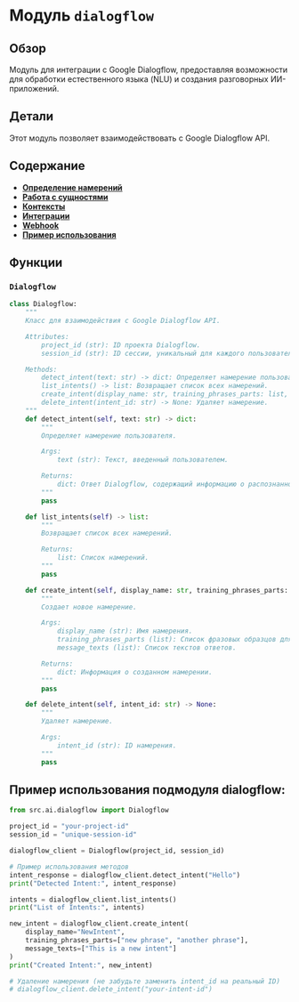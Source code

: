 # Модуль `dialogflow`
## Обзор
Модуль для интеграции с Google Dialogflow, предоставляя возможности для обработки естественного языка (NLU) и создания разговорных ИИ-приложений. 

## Детали
Этот модуль позволяет взаимодействовать с Google Dialogflow API. 

## Содержание
- **[Определение намерений](https://github.com/hypo69/hypotez/blob/master/src/ai/dialogflow/about.ru.md#определение-намерений)**
- **[Работа с сущностями](https://github.com/hypo69/hypotez/blob/master/src/ai/dialogflow/about.ru.md#работа-с-сущностями)**
- **[Контексты](https://github.com/hypo69/hypotez/blob/master/src/ai/dialogflow/about.ru.md#контексты)**
- **[Интеграции](https://github.com/hypo69/hypotez/blob/master/src/ai/dialogflow/about.ru.md#интеграции)**
- **[Webhook](https://github.com/hypo69/hypotez/blob/master/src/ai/dialogflow/about.ru.md#webhook)**
- **[Пример использования](https://github.com/hypo69/hypotez/blob/master/src/ai/dialogflow/readme.ru.md#пример-использования-подмодуля-dialogflow)**

##  Функции
### `Dialogflow`
```python
class Dialogflow:
    """
    Класс для взаимодействия с Google Dialogflow API.

    Attributes:
        project_id (str): ID проекта Dialogflow.
        session_id (str): ID сессии, уникальный для каждого пользователя.

    Methods:
        detect_intent(text: str) -> dict: Определяет намерение пользователя.
        list_intents() -> list: Возвращает список всех намерений.
        create_intent(display_name: str, training_phrases_parts: list, message_texts: list) -> dict: Создает новое намерение.
        delete_intent(intent_id: str) -> None: Удаляет намерение.
    """
    def detect_intent(self, text: str) -> dict:
        """
        Определяет намерение пользователя.

        Args:
            text (str): Текст, введенный пользователем.

        Returns:
            dict: Ответ Dialogflow, содержащий информацию о распознанном намерении.
        """
        pass

    def list_intents(self) -> list:
        """
        Возвращает список всех намерений.

        Returns:
            list: Список намерений.
        """
        pass

    def create_intent(self, display_name: str, training_phrases_parts: list, message_texts: list) -> dict:
        """
        Создает новое намерение.

        Args:
            display_name (str): Имя намерения.
            training_phrases_parts (list): Список фразовых образцов для обучения.
            message_texts (list): Список текстов ответов.

        Returns:
            dict: Информация о созданном намерении.
        """
        pass

    def delete_intent(self, intent_id: str) -> None:
        """
        Удаляет намерение.

        Args:
            intent_id (str): ID намерения.
        """
        pass
```

## Пример использования подмодуля **dialogflow**:
```python
from src.ai.dialogflow import Dialogflow

project_id = "your-project-id"
session_id = "unique-session-id"

dialogflow_client = Dialogflow(project_id, session_id)

# Пример использования методов
intent_response = dialogflow_client.detect_intent("Hello")
print("Detected Intent:", intent_response)

intents = dialogflow_client.list_intents()
print("List of Intents:", intents)

new_intent = dialogflow_client.create_intent(
    display_name="NewIntent",
    training_phrases_parts=["new phrase", "another phrase"],
    message_texts=["This is a new intent"]
)
print("Created Intent:", new_intent)

# Удаление намерения (не забудьте заменить intent_id на реальный ID)
# dialogflow_client.delete_intent("your-intent-id")
```